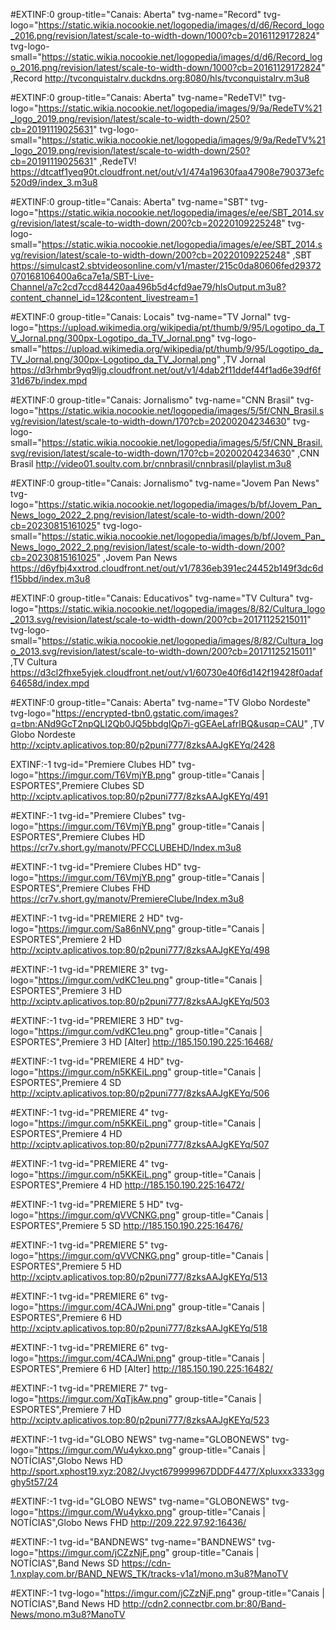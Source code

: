 #EXTINF:0 group-title="Canais: Aberta" tvg-name="Record" tvg-logo="https://static.wikia.nocookie.net/logopedia/images/d/d6/Record_logo_2016.png/revision/latest/scale-to-width-down/1000?cb=20161129172824" tvg-logo-small="https://static.wikia.nocookie.net/logopedia/images/d/d6/Record_logo_2016.png/revision/latest/scale-to-width-down/1000?cb=20161129172824" ,Record
http://tvconquistalrv.duckdns.org:8080/hls/tvconquistalrv.m3u8

#EXTINF:0 group-title="Canais: Aberta" tvg-name="RedeTV!" tvg-logo="https://static.wikia.nocookie.net/logopedia/images/9/9a/RedeTV%21_logo_2019.png/revision/latest/scale-to-width-down/250?cb=20191119025631" tvg-logo-small="https://static.wikia.nocookie.net/logopedia/images/9/9a/RedeTV%21_logo_2019.png/revision/latest/scale-to-width-down/250?cb=20191119025631" ,RedeTV!
https://dtcatf1yeq90t.cloudfront.net/out/v1/474a19630faa47908e790373efc520d9/index_3.m3u8

#EXTINF:0 group-title="Canais: Aberta" tvg-name="SBT" tvg-logo="https://static.wikia.nocookie.net/logopedia/images/e/ee/SBT_2014.svg/revision/latest/scale-to-width-down/200?cb=20220109225248" tvg-logo-small="https://static.wikia.nocookie.net/logopedia/images/e/ee/SBT_2014.svg/revision/latest/scale-to-width-down/200?cb=20220109225248" ,SBT
https://simulcast2.sbtvideosonline.com/v1/master/215c0da80606fed29372070168106400a6ca7e1a/SBT-Live-Channel/a7c2cd7ccd84420aa496b5d4cfd9ae79/hlsOutput.m3u8?content_channel_id=12&content_livestream=1

#EXTINF:0 group-title="Canais: Locais" tvg-name="TV Jornal" tvg-logo="https://upload.wikimedia.org/wikipedia/pt/thumb/9/95/Logotipo_da_TV_Jornal.png/300px-Logotipo_da_TV_Jornal.png" tvg-logo-small="https://upload.wikimedia.org/wikipedia/pt/thumb/9/95/Logotipo_da_TV_Jornal.png/300px-Logotipo_da_TV_Jornal.png" ,TV Jornal
https://d3rhmbr9yq9ljg.cloudfront.net/out/v1/4dab2f11ddef44f1ad6e39df6f31d67b/index.mpd

#EXTINF:0 group-title="Canais: Jornalismo" tvg-name="CNN Brasil" tvg-logo="https://static.wikia.nocookie.net/logopedia/images/5/5f/CNN_Brasil.svg/revision/latest/scale-to-width-down/170?cb=20200204234630" tvg-logo-small="https://static.wikia.nocookie.net/logopedia/images/5/5f/CNN_Brasil.svg/revision/latest/scale-to-width-down/170?cb=20200204234630" ,CNN Brasil
http://video01.soultv.com.br/cnnbrasil/cnnbrasil/playlist.m3u8

#EXTINF:0 group-title="Canais: Jornalismo" tvg-name="Jovem Pan News" tvg-logo="https://static.wikia.nocookie.net/logopedia/images/b/bf/Jovem_Pan_News_logo_2022_2.png/revision/latest/scale-to-width-down/200?cb=20230815161025" tvg-logo-small="https://static.wikia.nocookie.net/logopedia/images/b/bf/Jovem_Pan_News_logo_2022_2.png/revision/latest/scale-to-width-down/200?cb=20230815161025" ,Jovem Pan News
https://d6yfbj4xxtrod.cloudfront.net/out/v1/7836eb391ec24452b149f3dc6df15bbd/index.m3u8

#EXTINF:0 group-title="Canais: Educativos" tvg-name="TV Cultura" tvg-logo="https://static.wikia.nocookie.net/logopedia/images/8/82/Cultura_logo_2013.svg/revision/latest/scale-to-width-down/200?cb=20171125215011" tvg-logo-small="https://static.wikia.nocookie.net/logopedia/images/8/82/Cultura_logo_2013.svg/revision/latest/scale-to-width-down/200?cb=20171125215011" ,TV Cultura
https://d3cl2fhxe5yjek.cloudfront.net/out/v1/60730e40f6d142f19428f0adaf64658d/index.mpd

#EXTINF:0 group-title="Canais: Aberta" tvg-name="TV Globo Nordeste" tvg-logo="https://encrypted-tbn0.gstatic.com/images?q=tbn:ANd9GcT2npQLI2Qb0JQ5bbdgIQp7i-gGEAeLafrlBQ&usqp=CAU" ,TV Globo Nordeste 
http://xciptv.aplicativos.top:80/p2puni777/8zksAAJgKEYq/2428


EXTINF:-1 tvg-id="Premiere Clubes HD" tvg-logo="https://imgur.com/T6VmjYB.png" group-title="Canais | ESPORTES",Premiere Clubes SD
http://xciptv.aplicativos.top:80/p2puni777/8zksAAJgKEYq/491

#EXTINF:-1 tvg-id="Premiere Clubes" tvg-logo="https://imgur.com/T6VmjYB.png" group-title="Canais | ESPORTES",Premiere Clubes HD
https://cr7v.short.gy/manotv/PFCCLUBEHD/Index.m3u8

#EXTINF:-1 tvg-id="Premiere Clubes HD" tvg-logo="https://imgur.com/T6VmjYB.png" group-title="Canais | ESPORTES",Premiere Clubes FHD
https://cr7v.short.gy/manotv/PremiereClube/Index.m3u8

#EXTINF:-1 tvg-id="PREMIERE 2 HD" tvg-logo="https://imgur.com/Sa86nNV.png" group-title="Canais | ESPORTES",Premiere 2 HD
http://xciptv.aplicativos.top:80/p2puni777/8zksAAJgKEYq/498

#EXTINF:-1 tvg-id="PREMIERE 3" tvg-logo="https://imgur.com/vdKC1eu.png" group-title="Canais | ESPORTES",Premiere 3 HD
http://xciptv.aplicativos.top:80/p2puni777/8zksAAJgKEYq/503

#EXTINF:-1 tvg-id="PREMIERE 3 HD" tvg-logo="https://imgur.com/vdKC1eu.png" group-title="Canais | ESPORTES",Premiere 3 HD [Alter]
http://185.150.190.225:16468/

#EXTINF:-1 tvg-id="PREMIERE 4 HD" tvg-logo="https://imgur.com/n5KKEiL.png" group-title="Canais | ESPORTES",Premiere 4 SD
http://xciptv.aplicativos.top:80/p2puni777/8zksAAJgKEYq/506

#EXTINF:-1 tvg-id="PREMIERE 4" tvg-logo="https://imgur.com/n5KKEiL.png" group-title="Canais | ESPORTES",Premiere 4 HD
http://xciptv.aplicativos.top:80/p2puni777/8zksAAJgKEYq/507

#EXTINF:-1 tvg-id="PREMIERE 4" tvg-logo="https://imgur.com/n5KKEiL.png" group-title="Canais | ESPORTES",Premiere 4 HD
http://185.150.190.225:16472/

#EXTINF:-1 tvg-id="PREMIERE 5 HD" tvg-logo="https://imgur.com/qVVCNKG.png" group-title="Canais | ESPORTES",Premiere 5 SD
http://185.150.190.225:16476/

#EXTINF:-1 tvg-id="PREMIERE 5" tvg-logo="https://imgur.com/qVVCNKG.png" group-title="Canais | ESPORTES",Premiere 5 HD
http://xciptv.aplicativos.top:80/p2puni777/8zksAAJgKEYq/513

#EXTINF:-1 tvg-id="PREMIERE 6" tvg-logo="https://imgur.com/4CAJWni.png" group-title="Canais | ESPORTES",Premiere 6 HD
http://xciptv.aplicativos.top:80/p2puni777/8zksAAJgKEYq/518

#EXTINF:-1 tvg-id="PREMIERE 6" tvg-logo="https://imgur.com/4CAJWni.png" group-title="Canais | ESPORTES",Premiere 6 HD [Alter]
http://185.150.190.225:16482/

#EXTINF:-1 tvg-id="PREMIERE 7" tvg-logo="https://imgur.com/XqTjkAw.png" group-title="Canais | ESPORTES",Premiere 7 HD
http://xciptv.aplicativos.top:80/p2puni777/8zksAAJgKEYq/523

#EXTINF:-1 tvg-id="GLOBO NEWS" tvg-name="GLOBONEWS" tvg-logo="https://imgur.com/Wu4ykxo.png" group-title="Canais | NOTÍCIAS",Globo News HD
http://sport.xphost19.xyz:2082/Jvyct679999967DDDF4477/Xpluxxx3333ggghy5t57/24

#EXTINF:-1 tvg-id="GLOBO NEWS" tvg-name="GLOBONEWS" tvg-logo="https://imgur.com/Wu4ykxo.png" group-title="Canais | NOTÍCIAS",Globo News FHD
http://209.222.97.92:16436/

#EXTINF:-1 tvg-id="BANDNEWS" tvg-name="BANDNEWS" tvg-logo="https://imgur.com/jCZzNjF.png" group-title="Canais | NOTÍCIAS",Band News SD
https://cdn-1.nxplay.com.br/BAND_NEWS_TK/tracks-v1a1/mono.m3u8?ManoTV

#EXTINF:-1 tvg-logo="https://imgur.com/jCZzNjF.png" group-title="Canais | NOTÍCIAS",Band News HD
http://cdn2.connectbr.com.br:80/Band-News/mono.m3u8?ManoTV
